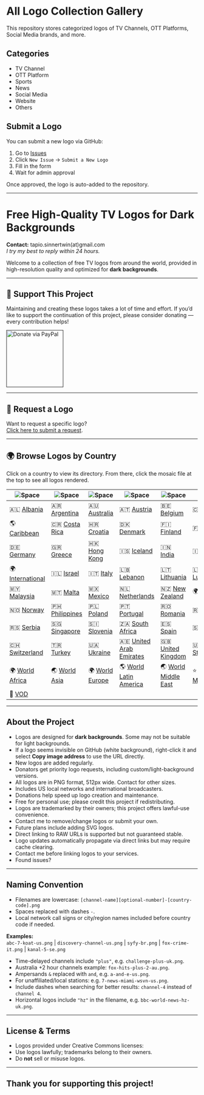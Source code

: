 # All Logo Collection Gallery

This repository stores categorized logos of TV Channels, OTT Platforms, Social Media brands, and more.

## Categories

- TV Channel  
- OTT Platform  
- Sports  
- News  
- Social Media  
- Website  
- Others  

## Submit a Logo

You can submit a new logo via GitHub:

1. Go to [Issues](../../issues)  
2. Click `New Issue` → `Submit a New Logo`  
3. Fill in the form  
4. Wait for admin approval  

Once approved, the logo is auto-added to the repository.

---

# Free High-Quality TV Logos for Dark Backgrounds

**Contact:** tapio.sinnertwin(at)gmail.com  
_I try my best to reply within 24 hours._

Welcome to a collection of free TV logos from around the world, provided in high-resolution quality and optimized for **dark backgrounds**.

---

## 💛 Support This Project

Maintaining and creating these logos takes a lot of time and effort. If you’d like to support the continuation of this project, please consider donating — every contribution helps!

[<img src="" width="150" alt="Donate via PayPal">]()

---

## 📝 Request a Logo

Want to request a specific logo?  
[Click here to submit a request]().

---

## 🌍 Browse Logos by Country

Click on a country to view its directory. From there, click the mosaic file at the top to see all logos rendered.

| ![Space] | ![Space] | ![Space] | ![Space] | ![Space] | ![Space] |
|---|---|---|---|---|---|
| 🇦🇱 [Albania] | 🇦🇷 [Argentina] | 🇦🇺 [Australia] | 🇦🇹 [Austria] | 🇧🇪 [Belgium] | 🇨🇦 [Canada] |
| 🌎 [Caribbean] | 🇨🇷 [Costa Rica] | 🇭🇷 [Croatia] | 🇩🇰 [Denmark] | 🇫🇮 [Finland] | 🇫🇷 [France] |
| 🇩🇪 [Germany] | 🇬🇷 [Greece] | 🇭🇰 [Hong Kong] | 🇮🇸 [Iceland] | 🇮🇳 [India] | 🇮🇩 [Indonesia] |
| 🌍 [International] | 🇮🇱 [Israel] | 🇮🇹 [Italy] | 🇱🇧 [Lebanon] | 🇱🇹 [Lithuania] | 🇱🇺 [Luxembourg] |
| 🇲🇾 [Malaysia] | 🇲🇹 [Malta] | 🇲🇽 [Mexico] | 🇳🇱 [Netherlands] | 🇳🇿 [New Zealand] | 🌍 [Nordic] |
| 🇳🇴 [Norway] | 🇵🇭 [Philippines] | 🇵🇱 [Poland] | 🇵🇹 [Portugal] | 🇷🇴 [Romania] | 🇷🇺 [Russia] |
| 🇷🇸 [Serbia] | 🇸🇬 [Singapore] | 🇸🇮 [Slovenia] | 🇿🇦 [South Africa] | 🇪🇸 [Spain] | 🇸🇪 [Sweden] |
| 🇨🇭 [Switzerland] | 🇹🇷 [Turkey] | 🇺🇦 [Ukraine] | 🇦🇪 [United Arab Emirates] | 🇬🇧 [United Kingdom] | 🇺🇸 [United States] |
| 🌍 [World Africa] | 🌏 [World Asia] | 🌍 [World Europe] | 🌎 [World Latin America] | 🌏 [World Middle East] | ⭐️ [Miscellaneous] |
| 📼 [VOD] |  |  |  |  |  |

---

## About the Project

- Logos are designed for **dark backgrounds**. Some may not be suitable for light backgrounds.  
- If a logo seems invisible on GitHub (white background), right-click it and select **Copy image address** to use the URL directly.  
- New logos are added regularly.  
- Donators get priority logo requests, including custom/light-background versions.  
- All logos are in PNG format, 512px wide. Contact for other sizes.  
- Includes US local networks and international broadcasters.  
- Donations help speed up logo creation and maintenance.  
- Free for personal use; please credit this project if redistributing.  
- Logos are trademarked by their owners; this project offers lawful-use convenience.  
- Contact me to remove/change logos or submit your own.  
- Future plans include adding SVG logos.  
- Direct linking to RAW URLs is supported but not guaranteed stable.  
- Logo updates automatically propagate via direct links but may require cache clearing.  
- Contact me before linking logos to your services.  
- Found issues?

---

## Naming Convention

- Filenames are lowercase: `[channel-name][optional-number]-[country-code].png`  
- Spaces replaced with dashes `-`.  
- Local network call signs or city/region names included before country code if needed.

**Examples:**  
`abc-7-koat-us.png` | `discovery-channel-us.png` | `syfy-br.png` | `fox-crime-it.png` | `kanal-5-se.png`

- Time-delayed channels include `"plus"`, e.g. `challenge-plus-uk.png`.  
- Australia +2 hour channels example: `fox-hits-plus-2-au.png`.  
- Ampersands `&` replaced with `and`, e.g. `a-and-e-us.png`.  
- For unaffiliated/local stations: e.g. `7-news-miami-wsvn-us.png`.  
- Include dashes when searching for better results: `channel-4` instead of `channel 4`.  
- Horizontal logos include `"hz"` in the filename, e.g. `bbc-world-news-hz-uk.png`.

---

## License & Terms

- Logos provided under Creative Commons licenses: 
- Use logos lawfully; trademarks belong to their owners.  
- Do **not** sell or misuse logos.

---

Thank you for supporting this project!
---

[Albania]: countries/albania "Albania"  
[Argentina]: countries/argentina "Argentina"  
[Australia]: countries/australia "Australia"  
[Austria]: countries/austria "Austria"  
[Belgium]: countries/belgium "Belgium"  
[Canada]: countries/canada "Canada"  
[Caribbean]: countries/caribbean "Caribbean"  
[Costa Rica]: countries/costa-rica "Costa Rica"  
[Croatia]: countries/croatia "Croatia"  
[Denmark]: countries/nordic/denmark "Denmark"  
[Finland]: countries/nordic/finland "Finland"  
[France]: countries/france "France"  
[Germany]: countries/germany "Germany"  
[Greece]: countries/greece "Greece"  
[Hong Kong]: countries/hong-kong "Hong Kong"  
[Iceland]: countries/nordic/iceland "Iceland"  
[India]: countries/india "India"  
[Indonesia]: countries/indonesia "Indonesia"  
[International]: countries/international "International"  
[Israel]: countries/israel "Israel"  
[Italy]: countries/italy "Italy"  
[Lebanon]: countries/lebanon "Lebanon"  
[Lithuania]: countries/lithuania "Lithuania"  
[Luxembourg]: countries/luxembourg "Luxembourg"  
[Malaysia]: countries/malaysia "Malaysia"  
[Malta]: countries/malta "Malta"  
[Mexico]: countries/mexico "Mexico"  
[Netherlands]: countries/netherlands "Netherlands"  
[New Zealand]: countries/new-zealand "New Zealand"  
[Nordic]: countries/nordic "Nordic"  
[Norway]: countries/nordic/norway "Norway"  
[Philippines]: countries/philippines "Philippines"  
[Poland]: countries/poland "Poland"  
[Portugal]: countries/portugal "Portugal"  
[Romania]: countries/romania "Romania"  
[Russia]: countries/russia "Russia"  
[Serbia]: countries/serbia "Serbia"  
[Singapore]: countries/singapore "Singapore"  
[Slovenia]: countries/slovenia "Slovenia"  
[South Africa]: countries/south-africa "South Africa"  
[Spain]: countries/spain "Spain"  
[Sweden]: countries/nordic/sweden "Sweden"  
[Switzerland]: countries/switzerland "Switzerland"  
[Turkey]: countries/turkey "Turkey"  
[Ukraine]: countries/ukraine "Ukraine"  
[United Arab Emirates]: countries/united-arab-emirates "United Arab Emirates"  
[United Kingdom]: countries/united-kingdom "United Kingdom"  
[United States]: countries/united-states "United States"  
[World Africa]: countries/world-africa "World Africa"  
[World Asia]: countries/world-asia "World Asia"  
[World Europe]: countries/world-europe "World Europe"  
[World Latin America]: countries/world-latin-america "World Latin America"  
[World Middle East]: countries/world-middle-east "World Middle East"  
[Miscellaneous]: misc "Miscellaneous"  
[VOD]: misc/vod "VOD"  
[Space]: misc/space-1500.png "Space"
